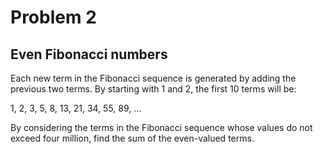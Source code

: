 # Problem 2
## Even Fibonacci numbers
Each new term in the Fibonacci sequence is generated by adding the previous
two terms. By starting with 1 and 2, the first 10 terms will be:



1, 2, 3, 5, 8, 13, 21, 34, 55, 89, ...



By considering the terms in the Fibonacci sequence whose values do not exceed
four million, find the sum of the even-valued terms.

